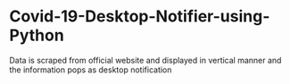 # Covid-19-Desktop-Notifier-using-Python
Data is scraped from official website and displayed in vertical manner and the information pops as desktop notification
